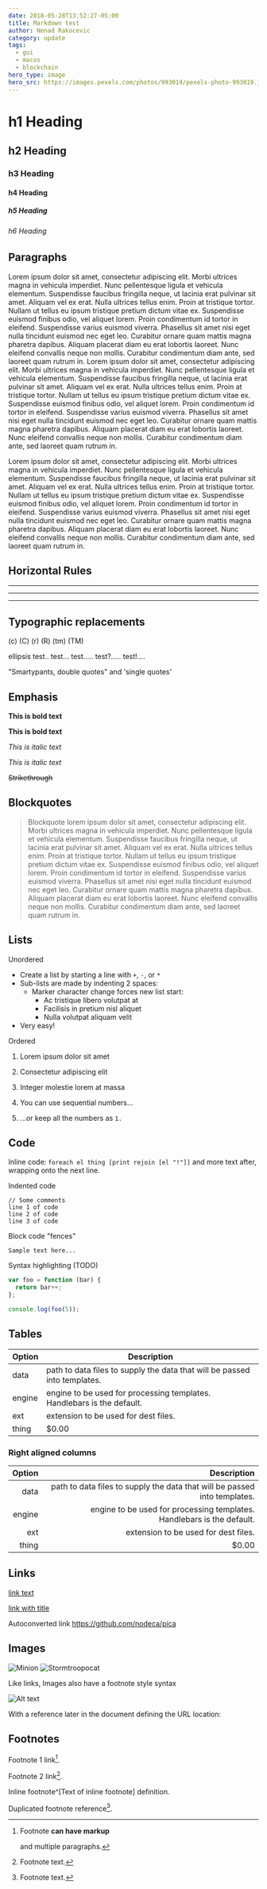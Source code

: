 ```yaml
---
date: 2018-05-28T13:52:27-05:00
title: Markdown test
author: Nenad Rakocevic
category: update
tags:
  - gui
  - macos
  - blockchain
hero_type: image
hero_src: https://images.pexels.com/photos/993019/pexels-photo-993019.jpeg?auto=compress&cs=tinysrgb&h=650&w=940
---
```


# h1 Heading
## h2 Heading
### h3 Heading
#### h4 Heading
##### h5 Heading
###### h6 Heading

## Paragraphs

Lorem ipsum dolor sit amet, consectetur adipiscing elit. Morbi ultrices magna in vehicula imperdiet. Nunc pellentesque ligula et vehicula elementum. Suspendisse faucibus fringilla neque, ut lacinia erat pulvinar sit amet. Aliquam vel ex erat. Nulla ultrices tellus enim. Proin at tristique tortor. Nullam ut tellus eu ipsum tristique pretium dictum vitae ex. Suspendisse euismod finibus odio, vel aliquet lorem. Proin condimentum id tortor in eleifend. Suspendisse varius euismod viverra. Phasellus sit amet nisi eget nulla tincidunt euismod nec eget leo. Curabitur ornare quam mattis magna pharetra dapibus. Aliquam placerat diam eu erat lobortis laoreet. Nunc eleifend convallis neque non mollis. Curabitur condimentum diam ante, sed laoreet quam rutrum in. Lorem ipsum dolor sit amet, consectetur adipiscing elit. Morbi ultrices magna in vehicula imperdiet. Nunc pellentesque ligula et vehicula elementum. Suspendisse faucibus fringilla neque, ut lacinia erat pulvinar sit amet. Aliquam vel ex erat. Nulla ultrices tellus enim. Proin at tristique tortor. Nullam ut tellus eu ipsum tristique pretium dictum vitae ex. Suspendisse euismod finibus odio, vel aliquet lorem. Proin condimentum id tortor in eleifend. Suspendisse varius euismod viverra. Phasellus sit amet nisi eget nulla tincidunt euismod nec eget leo. Curabitur ornare quam mattis magna pharetra dapibus. Aliquam placerat diam eu erat lobortis laoreet. Nunc eleifend convallis neque non mollis. Curabitur condimentum diam ante, sed laoreet quam rutrum in.

Lorem ipsum dolor sit amet, consectetur adipiscing elit. Morbi ultrices magna in vehicula imperdiet. Nunc pellentesque ligula et vehicula elementum. Suspendisse faucibus fringilla neque, ut lacinia erat pulvinar sit amet. Aliquam vel ex erat. Nulla ultrices tellus enim. Proin at tristique tortor. Nullam ut tellus eu ipsum tristique pretium dictum vitae ex. Suspendisse euismod finibus odio, vel aliquet lorem. Proin condimentum id tortor in eleifend. Suspendisse varius euismod viverra. Phasellus sit amet nisi eget nulla tincidunt euismod nec eget leo. Curabitur ornare quam mattis magna pharetra dapibus. Aliquam placerat diam eu erat lobortis laoreet. Nunc eleifend convallis neque non mollis. Curabitur condimentum diam ante, sed laoreet quam rutrum in.


## Horizontal Rules

___

---

***


## Typographic replacements

(c) (C) (r) (R) (tm) (TM)

ellipsis test.. test... test..... test?..... test!....


"Smartypants, double quotes" and 'single quotes'


## Emphasis

**This is bold text**

__This is bold text__

*This is italic text*

_This is italic text_

~~Strikethrough~~


## Blockquotes


> Blockquote lorem ipsum dolor sit amet, consectetur adipiscing elit. Morbi ultrices magna in vehicula imperdiet. Nunc pellentesque ligula et vehicula elementum. Suspendisse faucibus fringilla neque, ut lacinia erat pulvinar sit amet. Aliquam vel ex erat. Nulla ultrices tellus enim. Proin at tristique tortor. Nullam ut tellus eu ipsum tristique pretium dictum vitae ex. Suspendisse euismod finibus odio, vel aliquet lorem. Proin condimentum id tortor in eleifend. Suspendisse varius euismod viverra. Phasellus sit amet nisi eget nulla tincidunt euismod nec eget leo. Curabitur ornare quam mattis magna pharetra dapibus. Aliquam placerat diam eu erat lobortis laoreet. Nunc eleifend convallis neque non mollis. Curabitur condimentum diam ante, sed laoreet quam rutrum in.

## Lists

Unordered

+ Create a list by starting a line with `+`, `-`, or `*`
+ Sub-lists are made by indenting 2 spaces:
  - Marker character change forces new list start:
    * Ac tristique libero volutpat at
    + Facilisis in pretium nisl aliquet
    - Nulla volutpat aliquam velit
+ Very easy!

Ordered

1. Lorem ipsum dolor sit amet
2. Consectetur adipiscing elit
3. Integer molestie lorem at massa


1. You can use sequential numbers...
1. ...or keep all the numbers as `1.`


## Code

Inline code: `foreach el thing [print rejoin [el "!"]]` and more text after, wrapping onto the next line.

Indented code

    // Some comments
    line 1 of code
    line 2 of code
    line 3 of code


Block code "fences"

```
Sample text here...
```

Syntax highlighting (TODO)

``` js
var foo = function (bar) {
  return bar++;
};

console.log(foo(5));
```

## Tables

| Option | Description |
| ------ | ----------- |
| data   | path to data files to supply the data that will be passed into templates. |
| engine | engine to be used for processing templates. Handlebars is the default. |
| ext    | extension to be used for dest files. |
| thing  | $0.00 |


### Right aligned columns

| Option | Description |
| ------:| -----------:|
| data   | path to data files to supply the data that will be passed into templates. |
| engine | engine to be used for processing templates. Handlebars is the default. |
| ext    | extension to be used for dest files. |
| thing  | $0.00 |


## Links

[link text](http://dev.nodeca.com)

[link with title](http://nodeca.github.io/pica/demo/ "title text!")

Autoconverted link https://github.com/nodeca/pica


## Images

![Minion](https://octodex.github.com/images/minion.png)
![Stormtroopocat](https://octodex.github.com/images/stormtroopocat.jpg "The Stormtroopocat")

Like links, Images also have a footnote style syntax

![Alt text][id]

With a reference later in the document defining the URL location:

[id]: https://octodex.github.com/images/dojocat.jpg  "The Dojocat"


## Footnotes

Footnote 1 link[^first].

Footnote 2 link[^second].

Inline footnote^[Text of inline footnote] definition.

Duplicated footnote reference[^second].

[^first]: Footnote **can have markup**

    and multiple paragraphs.

[^second]: Footnote text.
